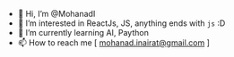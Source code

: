 - 👋 Hi, I’m @MohanadI
- 👀 I’m interested in ReactJs, JS, anything ends with `js` :D
- 🌱 I’m currently learning AI, Paython
- 📫 How to reach me [ mohanad.inairat@gmail.com ]

<!---
MohanadI/MohanadI is a ✨ special ✨ repository because its `README.md` (this file) appears on your GitHub profile.
You can click the Preview link to take a look at your changes.
--->
